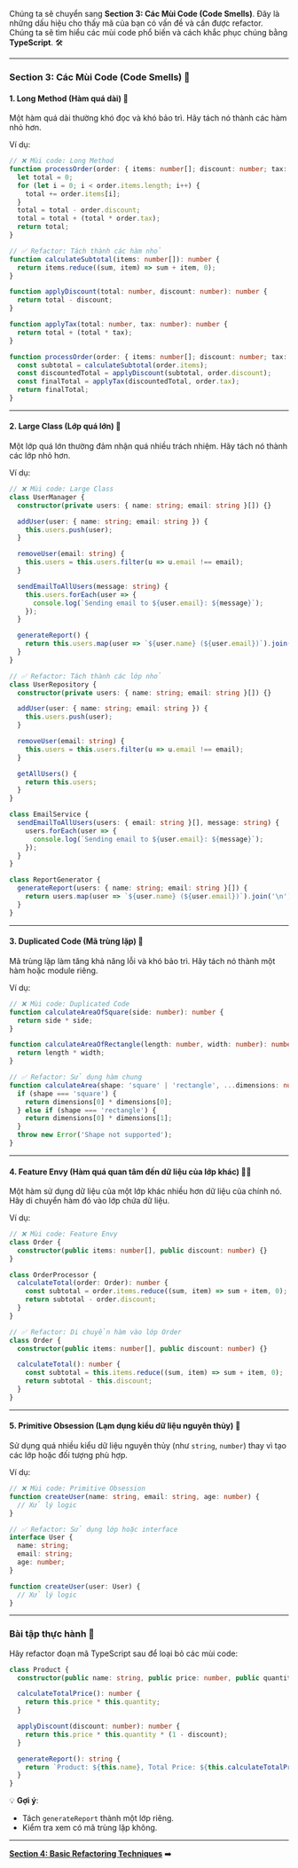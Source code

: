 Chúng ta sẽ chuyển sang **Section 3: Các Mùi Code (Code Smells)**. Đây là những dấu hiệu cho thấy mã của bạn có vấn đề và cần được refactor. Chúng ta sẽ tìm hiểu các mùi code phổ biến và cách khắc phục chúng bằng **TypeScript**. 🛠️

---

### **Section 3: Các Mùi Code (Code Smells)** 🚨

#### **1. Long Method (Hàm quá dài)** 📏
Một hàm quá dài thường khó đọc và khó bảo trì. Hãy tách nó thành các hàm nhỏ hơn.

Ví dụ:
```typescript
// ❌ Mùi code: Long Method
function processOrder(order: { items: number[]; discount: number; tax: number }): number {
  let total = 0;
  for (let i = 0; i < order.items.length; i++) {
    total += order.items[i];
  }
  total = total - order.discount;
  total = total + (total * order.tax);
  return total;
}

// ✅ Refactor: Tách thành các hàm nhỏ
function calculateSubtotal(items: number[]): number {
  return items.reduce((sum, item) => sum + item, 0);
}

function applyDiscount(total: number, discount: number): number {
  return total - discount;
}

function applyTax(total: number, tax: number): number {
  return total + (total * tax);
}

function processOrder(order: { items: number[]; discount: number; tax: number }): number {
  const subtotal = calculateSubtotal(order.items);
  const discountedTotal = applyDiscount(subtotal, order.discount);
  const finalTotal = applyTax(discountedTotal, order.tax);
  return finalTotal;
}
```

---

#### **2. Large Class (Lớp quá lớn)** 🏢
Một lớp quá lớn thường đảm nhận quá nhiều trách nhiệm. Hãy tách nó thành các lớp nhỏ hơn.

Ví dụ:
```typescript
// ❌ Mùi code: Large Class
class UserManager {
  constructor(private users: { name: string; email: string }[]) {}

  addUser(user: { name: string; email: string }) {
    this.users.push(user);
  }

  removeUser(email: string) {
    this.users = this.users.filter(u => u.email !== email);
  }

  sendEmailToAllUsers(message: string) {
    this.users.forEach(user => {
      console.log(`Sending email to ${user.email}: ${message}`);
    });
  }

  generateReport() {
    return this.users.map(user => `${user.name} (${user.email})`).join('\n');
  }
}

// ✅ Refactor: Tách thành các lớp nhỏ
class UserRepository {
  constructor(private users: { name: string; email: string }[]) {}

  addUser(user: { name: string; email: string }) {
    this.users.push(user);
  }

  removeUser(email: string) {
    this.users = this.users.filter(u => u.email !== email);
  }

  getAllUsers() {
    return this.users;
  }
}

class EmailService {
  sendEmailToAllUsers(users: { email: string }[], message: string) {
    users.forEach(user => {
      console.log(`Sending email to ${user.email}: ${message}`);
    });
  }
}

class ReportGenerator {
  generateReport(users: { name: string; email: string }[]) {
    return users.map(user => `${user.name} (${user.email})`).join('\n');
  }
}
```

---

#### **3. Duplicated Code (Mã trùng lặp)** 🔁
Mã trùng lặp làm tăng khả năng lỗi và khó bảo trì. Hãy tách nó thành một hàm hoặc module riêng.

Ví dụ:
```typescript
// ❌ Mùi code: Duplicated Code
function calculateAreaOfSquare(side: number): number {
  return side * side;
}

function calculateAreaOfRectangle(length: number, width: number): number {
  return length * width;
}

// ✅ Refactor: Sử dụng hàm chung
function calculateArea(shape: 'square' | 'rectangle', ...dimensions: number[]): number {
  if (shape === 'square') {
    return dimensions[0] * dimensions[0];
  } else if (shape === 'rectangle') {
    return dimensions[0] * dimensions[1];
  }
  throw new Error('Shape not supported');
}
```

---

#### **4. Feature Envy (Hàm quá quan tâm đến dữ liệu của lớp khác)** 🤷‍♂️
Một hàm sử dụng dữ liệu của một lớp khác nhiều hơn dữ liệu của chính nó. Hãy di chuyển hàm đó vào lớp chứa dữ liệu.

Ví dụ:
```typescript
// ❌ Mùi code: Feature Envy
class Order {
  constructor(public items: number[], public discount: number) {}
}

class OrderProcessor {
  calculateTotal(order: Order): number {
    const subtotal = order.items.reduce((sum, item) => sum + item, 0);
    return subtotal - order.discount;
  }
}

// ✅ Refactor: Di chuyển hàm vào lớp Order
class Order {
  constructor(public items: number[], public discount: number) {}

  calculateTotal(): number {
    const subtotal = this.items.reduce((sum, item) => sum + item, 0);
    return subtotal - this.discount;
  }
}
```

---

#### **5. Primitive Obsession (Lạm dụng kiểu dữ liệu nguyên thủy)** 🔢
Sử dụng quá nhiều kiểu dữ liệu nguyên thủy (như `string`, `number`) thay vì tạo các lớp hoặc đối tượng phù hợp.

Ví dụ:
```typescript
// ❌ Mùi code: Primitive Obsession
function createUser(name: string, email: string, age: number) {
  // Xử lý logic
}

// ✅ Refactor: Sử dụng lớp hoặc interface
interface User {
  name: string;
  email: string;
  age: number;
}

function createUser(user: User) {
  // Xử lý logic
}
```

---

### **Bài tập thực hành** 📝
Hãy refactor đoạn mã TypeScript sau để loại bỏ các mùi code:
```typescript
class Product {
  constructor(public name: string, public price: number, public quantity: number) {}

  calculateTotalPrice(): number {
    return this.price * this.quantity;
  }

  applyDiscount(discount: number): number {
    return this.price * this.quantity * (1 - discount);
  }

  generateReport(): string {
    return `Product: ${this.name}, Total Price: ${this.calculateTotalPrice()}`;
  }
}
```

💡 **Gợi ý**:
- Tách `generateReport` thành một lớp riêng.
- Kiểm tra xem có mã trùng lặp không.

---

**[Section 4: Basic Refactoring Techniques](section4.md)** ➡️